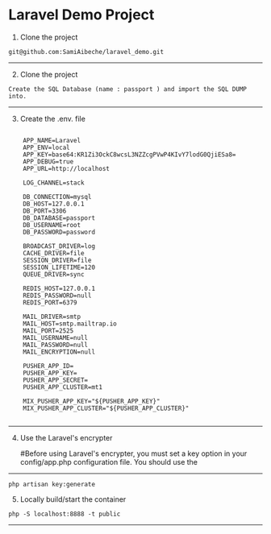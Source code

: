 Laravel Demo Project
====================

1. Clone the project



``` git@github.com:SamiAibeche/laravel_demo.git ```

------------------------------------

2. Clone the project

``` Create the SQL Database (name : passport ) and import the SQL DUMP into. ```

------------------------------------

3. Create the .env. file


```

    APP_NAME=Laravel
    APP_ENV=local
    APP_KEY=base64:KR1Zi3OckC8wcsL3NZZcgPVwP4KIvY7lodG0QjiESa8=
    APP_DEBUG=true
    APP_URL=http://localhost
    
    LOG_CHANNEL=stack
    
    DB_CONNECTION=mysql
    DB_HOST=127.0.0.1
    DB_PORT=3306
    DB_DATABASE=passport
    DB_USERNAME=root
    DB_PASSWORD=password
    
    BROADCAST_DRIVER=log
    CACHE_DRIVER=file
    SESSION_DRIVER=file
    SESSION_LIFETIME=120
    QUEUE_DRIVER=sync
    
    REDIS_HOST=127.0.0.1
    REDIS_PASSWORD=null
    REDIS_PORT=6379
    
    MAIL_DRIVER=smtp
    MAIL_HOST=smtp.mailtrap.io
    MAIL_PORT=2525
    MAIL_USERNAME=null
    MAIL_PASSWORD=null
    MAIL_ENCRYPTION=null
    
    PUSHER_APP_ID=
    PUSHER_APP_KEY=
    PUSHER_APP_SECRET=
    PUSHER_APP_CLUSTER=mt1
    
    MIX_PUSHER_APP_KEY="${PUSHER_APP_KEY}"
    MIX_PUSHER_APP_CLUSTER="${PUSHER_APP_CLUSTER}"
    
```

------------------------------

4. Use the Laravel's encrypter

    #Before using Laravel's encrypter, you must set a key option in your config/app.php configuration file. You should use the

------------------------------
   
``` php artisan key:generate ```

5. Locally build/start the container

``` php -S localhost:8888 -t public ```

------------------------------------